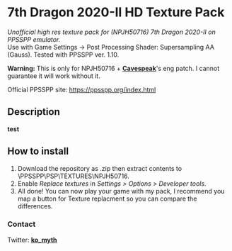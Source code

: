 # 7th Dragon 2020-II HD Texture Pack
<i>Unofficial high res texture pack for (NPJH50716) 7th Dragon 2020-II on PPSSPP emulator. </i>
<br>Use with Game Settings -> Post Processing Shader: Supersampling AA (Gauss). Tested with PPSSPP ver. 1.10. 

<b>Warning:</b> This is only for NPJH50716 + **[Cavespeak](https://cavespeak.org)**'s eng patch. I cannot guarantee it will work without it.

Official PPSSPP site:  https://ppsspp.org/index.html

## Description
<b>test</b>

## How to install
1. Download the repository as .zip then extract contents to \PPSSPP\PSP\TEXTURES\NPJH50716.
2. Enable <i>Replace textures</i> in <i>Settings > Options > Developer tools</i>.
3. All done! You can now play your game with my pack, I recommend you map a button for Texture replacment so you can compare the differences.

### Contact
Twitter: **[ko_myth](https://twitter.com/ko_myth)**

